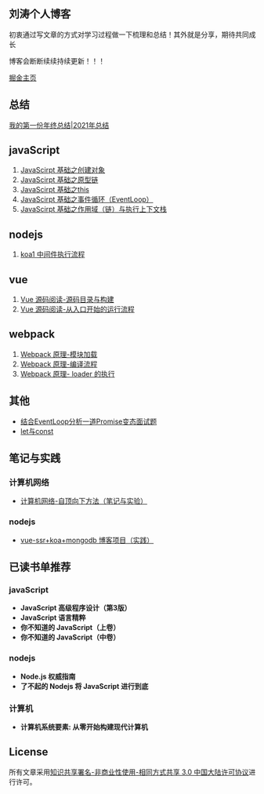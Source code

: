 ## 刘涛个人博客
初衷通过写文章的方式对学习过程做一下梳理和总结！其外就是分享，期待共同成长

博客会断断续续持续更新！！！

[掘金主页](https://juejin.cn/user/1943592290229719/posts)

## 总结
[我的第一份年终总结|2021年总结](https://juejin.cn/post/7047767702676439054)

## javaScript
1. [JavaScirpt 基础之创建对象](https://juejin.cn/post/6903403553046396935)
2. [JavaScirpt 基础之原型链](https://juejin.cn/post/6902334025248178189)
3. [JavaScirpt 基础之this](https://juejin.cn/post/6909340268646891533)
4. [JavaScirpt 基础之事件循环（EventLoop）](https://juejin.cn/post/6898975636035993607)
5. [JavaScirpt 基础之作用域（链）与执行上下文栈](https://juejin.cn/post/6911886461348347917)

## nodejs
1. [koa1 中间件执行流程](https://juejin.cn/post/6898331270300991496)

## vue
1. [Vue 源码阅读-源码目录与构建](https://juejin.cn/post/6909382983283982343)
2. [Vue 源码阅读-从入口开始的运行流程](https://juejin.cn/post/6909766010204700679)

## webpack
1. [Webpack 原理-模块加载](https://juejin.cn/post/7021802706901663757)
2. [Webpack 原理-编译流程](https://juejin.cn/post/7025110786489974797)
3. [Webpack 原理- loader 的执行](https://juejin.cn/post/7025529201973280799)

## 其他
* [结合EventLoop分析一道Promise变态面试题](https://juejin.cn/post/6902240997124603917)
* [let与const](https://juejin.cn/post/6899697889611055111)

## 笔记与实践

### 计算机网络
* [计算机网络-自顶向下方法（笔记与实验）](https://github.com/liutao2428118/computer-networking-lab-note)

### nodejs
* [vue-ssr+koa+mongodb 博客项目（实践）](https://github.com/liutao2428118/blogs)

## 已读书单推荐
### javaScript
* **JavaScript 高级程序设计（第3版）**
* **JavaScript 语言精粹**
* **你不知道的 JavaScript（上卷）**
* **你不知道的 JavaScript（中卷）**

### nodejs
* **Node.js 权威指南**
* **了不起的 Nodejs 将 JavaScript 进行到底**

### 计算机
* **计算机系统要素: 从零开始构建现代计算机** 

## License
所有文章采用[知识共享署名-非商业性使用-相同方式共享 3.0 中国大陆许可协议](https://creativecommons.org/licenses/by-nc-sa/3.0/cn/)进行许可。
